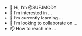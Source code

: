 - 👋 Hi, I’m @SUFJMODY
- 👀 I’m interested in ...
- 🌱 I’m currently learning ...
- 💞️ I’m looking to collaborate on ...
- 📫 How to reach me ...

<!---
SUFJMODY/SUFJMODY is a ✨ special ✨ repository because its `README.md` (this file) appears on your GitHub profile.
You can click the Preview link to take a look at your changes.
--->
